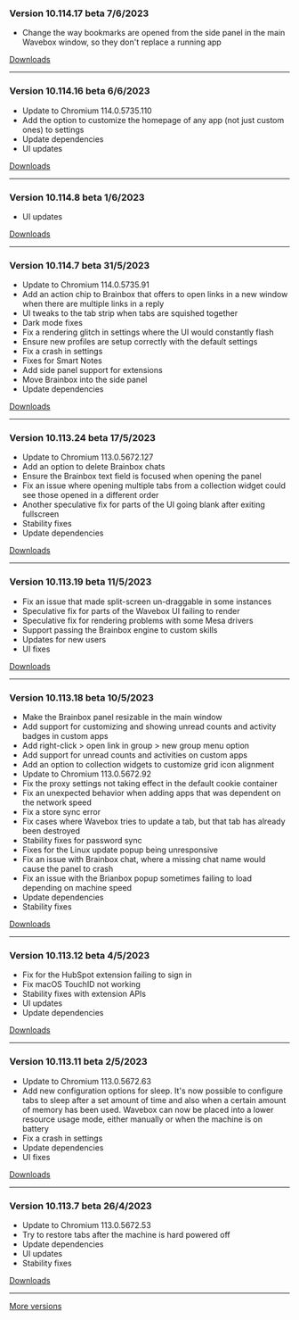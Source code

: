 <h3>Version 10.114.17 beta <span class="date">7/6/2023</span></h3>
<ul>
  <li>Change the way bookmarks are opened from the side panel in the main Wavebox window, so they don't replace a running app</li>
</ul>

[Downloads](https://wavebox.io/download/release/10.114.17.3)

---

<h3>Version 10.114.16 beta <span class="date">6/6/2023</span></h3>
<ul>
  <li>Update to Chromium 114.0.5735.110</li>
  <li>Add the option to customize the homepage of any app (not just custom ones) to settings</li>
  <li>Update dependencies</li>
  <li>UI updates</li>
</ul>

[Downloads](https://wavebox.io/download/release/10.114.16.3)

---

<h3>Version 10.114.8 beta <span class="date">1/6/2023</span></h3>
<ul>
  <li>UI updates</li>
</ul>

[Downloads](https://wavebox.io/download/release/10.114.8.3)

---

<h3>Version 10.114.7 beta <span class="date">31/5/2023</span></h3>
<ul>
  <li>Update to Chromium 114.0.5735.91</li>
  <li>Add an action chip to Brainbox that offers to open links in a new window when there are multiple links in a reply</li>
  <li>UI tweaks to the tab strip when tabs are squished together</li>
  <li>Dark mode fixes</li>
  <li>Fix a rendering glitch in settings where the UI would constantly flash</li>
  <li>Ensure new profiles are setup correctly with the default settings</li>
  <li>Fix a crash in settings</li>
  <li>Fixes for Smart Notes</li>
  <li>Add side panel support for extensions</li>
  <li>Move Brainbox into the side panel</li>
  <li>Update dependencies</li>
</ul>

[Downloads](https://wavebox.io/download/release/10.114.7.3)

---

<h3>Version 10.113.24 beta <span class="date">17/5/2023</span></h3>
<ul>
  <li>Update to Chromium 113.0.5672.127</li>
  <li>Add an option to delete Brainbox chats</li>
  <li>Ensure the Brainbox text field is focused when opening the panel</li>
  <li>Fix an issue where opening multiple tabs from a collection widget could see those opened in a different order</li>
  <li>Another speculative fix for parts of the UI going blank after exiting fullscreen</li>
  <li>Stability fixes</li>
  <li>Update dependencies</li>
</ul>

[Downloads](https://wavebox.io/download/release/10.113.24.3)

---

<h3>Version 10.113.19 beta <span class="date">11/5/2023</span></h3>
<ul>
  <li>Fix an issue that made split-screen un-draggable in some instances</li>
  <li>Speculative fix for parts of the Wavebox UI failing to render</li>
  <li>Speculative fix for rendering problems with some Mesa drivers</li>
  <li>Support passing the Brainbox engine to custom skills</li>
  <li>Updates for new users</li>
  <li>UI fixes</li>
</ul>

[Downloads](https://wavebox.io/download/release/10.113.19.3)

---

<h3>Version 10.113.18 beta <span class="date">10/5/2023</span></h3>
<ul>
  <li>Make the Brainbox panel resizable in the main window</li>
  <li>Add support for customizing and showing unread counts and activity badges in custom apps</li>
  <li>Add right-click > open link in group > new group menu option</li>
  <li>Add support for unread counts and activities on custom apps</li>
  <li>Add an option to collection widgets to customize grid icon alignment</li>
  <li>Update to Chromium 113.0.5672.92</li>
  <li>Fix the proxy settings not taking effect in the default cookie container</li>
  <li>Fix an unexpected behavior when adding apps that was dependent on the network speed</li>
  <li>Fix a store sync error</li>
  <li>Fix cases where Wavebox tries to update a tab, but that tab has already been destroyed</li>
  <li>Stability fixes for password sync</li>
  <li>Fixes for the Linux update popup being unresponsive</li>
  <li>Fix an issue with Brainbox chat, where a missing chat name would cause the panel to crash</li>
  <li>Fix an issue with the Brianbox popup sometimes failing to load depending on machine speed</li>
  <li>Update dependencies</li>
  <li>Stability fixes</li>
</ul>

[Downloads](https://wavebox.io/download/release/10.113.18.3)

---

<h3>Version 10.113.12 beta <span class="date">4/5/2023</span></h3>
<ul>
  <li>Fix for the HubSpot extension failing to sign in</li>
  <li>Fix macOS TouchID not working</li>
  <li>Stability fixes with extension APIs</li>
  <li>UI updates</li>
  <li>Update dependencies</li>
</ul>

[Downloads](https://wavebox.io/download/release/10.113.12.3)

---

<h3>Version 10.113.11 beta <span class="date">2/5/2023</span></h3>
<ul>
  <li>Update to Chromium 113.0.5672.63</li>
  <li>
    Add new configuration options for sleep. It's now possible to configure tabs
    to sleep after a set amount of time and also when a certain amount of memory
    has been used. Wavebox can now be placed into a lower resource usage mode, either
    manually or when the machine is on battery
  </li>
  <li>Fix a crash in settings</li>
  <li>Update dependencies</li>
  <li>UI fixes</li>
</ul>

[Downloads](https://wavebox.io/download/release/10.113.11.3)

---

<h3>Version 10.113.7 beta <span class="date">26/4/2023</span></h3>
<ul>
  <li>Update to Chromium 113.0.5672.53</li>
  <li>Try to restore tabs after the machine is hard powered off</li>
  <li>Update dependencies</li>
  <li>UI updates</li>
  <li>Stability fixes</li>
</ul>

[Downloads](https://wavebox.io/download/release/10.113.7.3)

---
[More versions](https://wavebox.io/changelog/beta/)